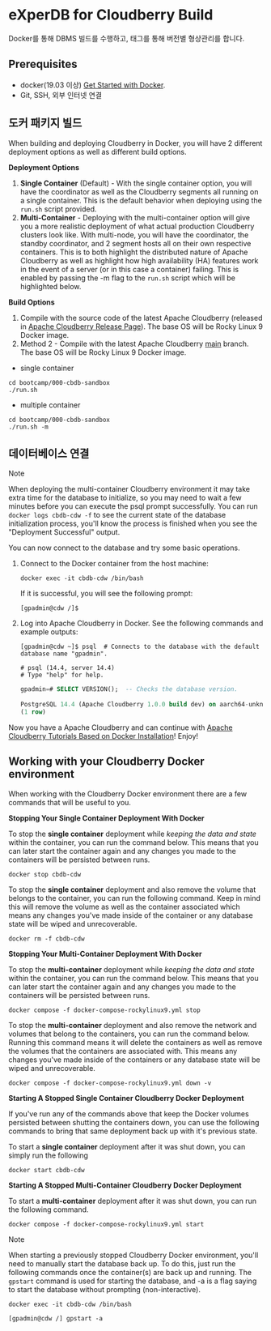 # eXperDB for Cloudberry Build
Docker를 통해 DBMS 빌드를 수행하고, 태그를 통해 버전별 형상관리를 합니다.

## Prerequisites
- docker(19.03 이상) [Get Started with Docker](https://www.docker.com/get-started/).
- Git, SSH, 외부 인터넷 연결



## 도커 패키지 빌드

When building and deploying Cloudberry in Docker, you will have 2 different deployment options as well as different build options.

**Deployment Options**
1. **Single Container** (Default) - With the single container option, you will have the coordinator as well as the Cloudberry segments all running on a single container. This is the default behavior when deploying using the `run.sh` script provided.
2. **Multi-Container** - Deploying with the multi-container option will give you a more realistic deployment of what actual production Cloudberry clusters look like. With multi-node, you will have the coordinator, the standby coordinator, and 2 segment hosts all on their own respective containers. This is to both highlight the distributed nature of Apache Cloudberry as well as highlight how high availability (HA) features work in the event of a server (or in this case a container) failing. This is enabled by passing the -m flag to the `run.sh` script which will be highlighted below.


**Build Options**

1. Compile with the source code of the latest Apache Cloudberry (released in [Apache Cloudberry Release Page](https://github.com/apache/cloudberry/releases)). The base OS will be Rocky Linux 9 Docker image.
2. Method 2 - Compile with the latest Apache Cloudberry [main](https://github.com/apache/cloudberry/tree/main) branch. The base OS will be Rocky Linux 9 Docker image.

- single container

```shell
cd bootcamp/000-cbdb-sandbox
./run.sh
```
- multiple container

```shell
cd bootcamp/000-cbdb-sandbox
./run.sh -m
```

## 데이터베이스 연결

> [!NOTE]
> When deploying the multi-container Cloudberry environment it may take extra time for the database to initialize, so you may need to wait a few minutes before you can execute the psql prompt successfully. You can run `docker logs cbdb-cdw -f` to see the current state of the database initialization process, you'll know the process is finished when you see the "Deployment Successful" output.

You can now connect to the database and try some basic operations.

1. Connect to the Docker container from the host machine:

    ```shell
    docker exec -it cbdb-cdw /bin/bash
    ```

    If it is successful, you will see the following prompt:

    ```shell
    [gpadmin@cdw /]$
    ```

2. Log into Apache Cloudberry in Docker. See the following commands and example outputs:

    ```shell
    [gpadmin@cdw ~]$ psql  # Connects to the database with the default database name "gpadmin".
    
    # psql (14.4, server 14.4)
    # Type "help" for help.
    ```

    ```sql
    gpadmin=# SELECT VERSION();  -- Checks the database version.
            
    PostgreSQL 14.4 (Apache Cloudberry 1.0.0 build dev) on aarch64-unknown-linux-gnu, compiled by gcc (GCC) 10.2.1 20210130 (Red Hat 10.2.1-11), 64-bit compiled on Oct 24 2023 10:24:28
    (1 row)
    ```

Now you have a Apache Cloudberry and can continue with [Apache Cloudberry Tutorials Based on Docker Installation](https://github.com/apache/cloudberry-bootcamp/blob/main/101-cbdb-tutorials/README.md)! Enjoy!

## Working with your Cloudberry Docker environment

When working with the Cloudberry Docker environment there are a few commands that will be useful to you.

**Stopping Your Single Container Deployment With Docker**

To stop the **single container** deployment while _keeping the data and state_ within the container, you can run the command below. This means that you can later start the container again and any changes you made to the containers will be persisted between runs.

```shell
docker stop cbdb-cdw
```

To stop the **single container** deployment and also remove the volume that belongs to the container, you can run the following command. Keep in mind this will remove the volume as well as the container associated which means any changes you've made inside of the container or any database state will be wiped and unrecoverable.

```shell
docker rm -f cbdb-cdw
```

**Stopping Your Multi-Container Deployment With Docker**

To stop the **multi-container** deployment while _keeping the data and state_ within the container, you can run the command below. This means that you can later start the container again and any changes you made to the containers will be persisted between runs.

```shell
docker compose -f docker-compose-rockylinux9.yml stop
```

To stop the **multi-container** deployment and also remove the network and volumes that belong to the containers, you can run the command below. Running this command means it will delete the containers as well as remove the volumes that the containers are associated with. This means any changes you've made inside of the containers or any database state will be wiped and unrecoverable.

```shell
docker compose -f docker-compose-rockylinux9.yml down -v
```

**Starting A Stopped Single Container Cloudberry Docker Deployment**

If you've run any of the commands above that keep the Docker volumes persisted between shutting the containers down, you can use the following commands to bring that same deployment back up with it's previous state.

To start a **single container** deployment after it was shut down, you can simply run the following

```shell
docker start cbdb-cdw
```

**Starting A Stopped Multi-Container Cloudberry Docker Deployment**

To start a **multi-container** deployment after it was shut down, you can run the following command.

```shell
docker compose -f docker-compose-rockylinux9.yml start
```

> [!NOTE]
> When starting a previously stopped Cloudberry Docker environment, you'll need to manually start the database back up. To do this, just run the following commands once the container(s) are back up and running. The `gpstart` command is used for starting the database, and -a is a flag saying to start the database without prompting (non-interactive).

```shell
docker exec -it cbdb-cdw /bin/bash

[gpadmin@cdw /] gpstart -a
```
